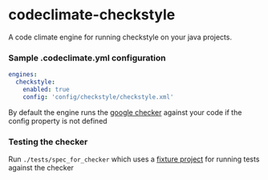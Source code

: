 # codeclimate-checkstyle
A code climate engine for running checkstyle on your java projects.

### Sample .codeclimate.yml configuration
```yaml
engines:
  checkstyle:
    enabled: true
    config: 'config/checkstyle/checkstyle.xml'
```

By default the engine runs the [google checker](https://github.com/sivakumar-kailasam/codeclimate-checkstyle/blob/master/config/google_checkstyle.xml) against your code if the config property is not defined


### Testing the checker
Run `./tests/spec_for_checker` which uses a [fixture project](https://github.com/sivakumar-kailasam/fixture_code_base) for running tests against the checker
